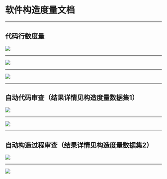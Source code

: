

# 软件构造度量文档

---

## 代码行数度量

![](https://git.nju.edu.cn/TOMORI00/pic-host/uploads/53ab7838582bda956e500a8123c13b86/image.png)

---

![](https://git.nju.edu.cn/TOMORI00/pic-host/uploads/404a2717b69650c7696c40f2c436d1c3/image.png)

---

![](https://git.nju.edu.cn/TOMORI00/pic-host/uploads/48a4eaaefbe88bf470ea789e6be935cd/image.png)

---

## 自动代码审查（结果详情见构造度量数据集1）

![](https://git.nju.edu.cn/TOMORI00/pic-host/uploads/41c1258553db7b06d9a81c8e978c1999/image.png)

---

![](https://git.nju.edu.cn/TOMORI00/pic-host/uploads/3cb25cd60c73d2c16d5fcee213b39965/image.png)

---

## 自动构造过程审查（结果详情见构造度量数据集2）

![](https://git.nju.edu.cn/TOMORI00/pic-host/uploads/aaa36a5c5ff50a702c2428a025d4f080/image.png)

---

![](https://git.nju.edu.cn/TOMORI00/pic-host/uploads/83136f100ae39b3174f2bca51bc7bf87/image.png)